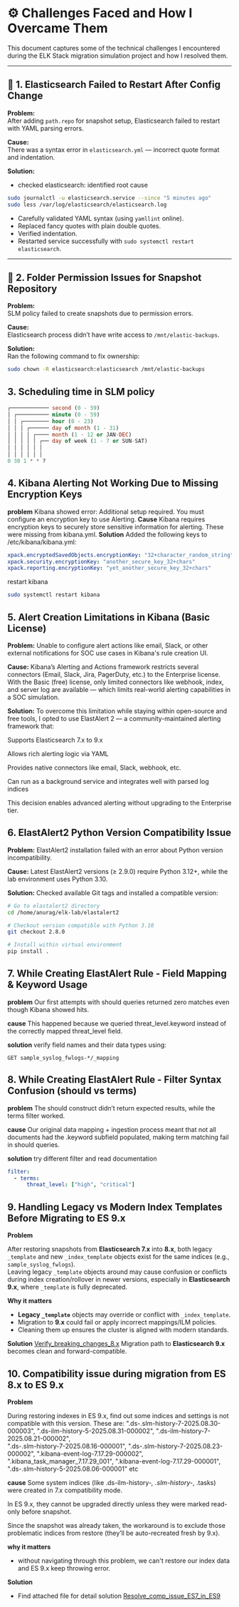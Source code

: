 # ⚙️ Challenges Faced and How I Overcame Them

This document captures some of the technical challenges I encountered during the ELK Stack migration simulation project and how I resolved them.

---

## 🐛 1. Elasticsearch Failed to Restart After Config Change

**Problem:**  
After adding `path.repo` for snapshot setup, Elasticsearch failed to restart with YAML parsing errors.

**Cause:**  
There was a syntax error in `elasticsearch.yml` — incorrect quote format and indentation.

**Solution:**  
- checked elasticsearch: identified root cause
```bash
sudo journalctl -u elasticsearch.service --since "5 minutes ago"
sudo less /var/log/elasticsearch/elasticsearch.log


```
- Carefully validated YAML syntax (using `yamllint` online).
- Replaced fancy quotes with plain double quotes.
- Verified indentation.
- Restarted service successfully with `sudo systemctl restart elasticsearch`.

---

## 📁 2. Folder Permission Issues for Snapshot Repository

**Problem:**  
SLM policy failed to create snapshots due to permission errors.

**Cause:**  
Elasticsearch process didn’t have write access to `/mnt/elastic-backups`.

**Solution:**  
Ran the following command to fix ownership:
```bash
sudo chown -R elasticsearch:elasticsearch /mnt/elastic-backups
```

## 3. Scheduling time in SLM policy

```sql
┌──────────── second (0 - 59)
│ ┌────────── minute (0 - 59)
│ │ ┌──────── hour (0 - 23)
│ │ │ ┌────── day of month (1 - 31)
│ │ │ │ ┌──── month (1 - 12 or JAN-DEC)
│ │ │ │ │ ┌── day of week (1 - 7 or SUN-SAT)
│ │ │ │ │ │
│ │ │ │ │ │
0 30 1 * * ?
```
## 4. Kibana Alerting Not Working Due to Missing Encryption Keys
**problem**
Kibana showed error:
Additional setup required. You must configure an encryption key to use Alerting.
**Cause**
Kibana requires encryption keys to securely store sensitive information for alerting. These were missing from kibana.yml.
**Solution**
Added the following keys to /etc/kibana/kibana.yml:
```yaml
xpack.encryptedSavedObjects.encryptionKey: "32+character_random_string"
xpack.security.encryptionKey: "another_secure_key_32+chars"
xpack.reporting.encryptionKey: "yet_another_secure_key_32+chars"
```
restart kibana
```bash
sudo systemctl restart kibana
```

## 5. Alert Creation Limitations in Kibana (Basic License)
**Problem:**
Unable to configure alert actions like email, Slack, or other external notifications for SOC use cases in Kibana's rule creation UI.

**Cause:**
Kibana’s Alerting and Actions framework restricts several connectors (Email, Slack, Jira, PagerDuty, etc.) to the Enterprise license. With the Basic (free) license, only limited connectors like webhook, index, and server log are available — which limits real-world alerting capabilities in a SOC simulation.

**Solution:**
To overcome this limitation while staying within open-source and free tools, I opted to use ElastAlert 2 — a community-maintained alerting framework that:

Supports Elasticsearch 7.x to 9.x

Allows rich alerting logic via YAML

Provides native connectors like email, Slack, webhook, etc.

Can run as a background service and integrates well with parsed log indices

This decision enables advanced alerting without upgrading to the Enterprise tier.

## 6. ElastAlert2 Python Version Compatibility Issue
**Problem:**
ElastAlert2 installation failed with an error about Python version incompatibility.

**Cause:**
Latest ElastAlert2 versions (≥ 2.9.0) require Python 3.12+, while the lab environment uses Python 3.10.

**Solution:**
Checked available Git tags and installed a compatible version:

```bash
# Go to elastalert2 directory
cd /home/anurag/elk-lab/elastalert2

# Checkout version compatible with Python 3.10
git checkout 2.8.0

# Install within virtual environment
pip install .
```

## 7. While Creating ElastAlert Rule - Field Mapping & Keyword Usage
**problem**
Our first attempts with should queries returned zero matches even though Kibana showed hits.

**cause**
This happened because we queried threat_level.keyword instead of the correctly mapped threat_level field.

**solution**
verify field names and their data types using:
```http
GET sample_syslog_fwlogs-*/_mapping
```

## 8. While Creating ElastAlert Rule - Filter Syntax Confusion (should vs terms)
**problem**
The should construct didn’t return expected results, while the terms filter worked.

**cause**
Our original data mapping + ingestion process meant that not all documents had the .keyword subfield populated, making term matching fail in should queries.

**solution**
try different filter and read documentation
```yaml
filter:
  - terms:
      threat_level: ["high", "critical"]
```

## 9. Handling Legacy vs Modern Index Templates Before Migrating to ES 9.x
**Problem**

After restoring snapshots from **Elasticsearch 7.x** into **8.x**, both legacy `_template` and new `_index_template` objects exist for the same indices (e.g., `sample_syslog_fwlogs`).  
Leaving legacy `_template` objects around may cause confusion or conflicts during index creation/rollover in newer versions, especially in **Elasticsearch 9.x**, where `_template` is fully deprecated.

**Why it matters**
- **Legacy `_template`** objects may override or conflict with `_index_template`.
- Migration to **9.x** could fail or apply incorrect mappings/ILM policies.
- Cleaning them up ensures the cluster is aligned with modern standards.

**Solution**
[Verify_breaking_changes_8.x](./Verify_breaking_changes_8.x.md)
Migration path to **Elasticsearch 9.x** becomes clean and forward-compatible.


## 10. Compatibility issue during migration from ES 8.x to ES 9.x
**Problem**

During restoring indexes in ES 9.x, find out some indices and settings is not compatible with this version. These are:
       ".ds-.slm-history-7-2025.08.30-000003",
        ".ds-ilm-history-5-2025.08.31-000002",
        ".ds-ilm-history-7-2025.08.21-000002",       
        ".ds-.slm-history-7-2025.08.16-000001",
        ".ds-.slm-history-7-2025.08.23-000002",
        ".kibana-event-log-7.17.29-000002",
        ".kibana_task_manager_7.17.29_001",
        ".kibana-event-log-7.17.29-000001",
        ".ds-.slm-history-5-2025.08.06-000001" etc

**cause**
Some system indices (like .ds-ilm-history-*, .slm-history-*, .tasks) were created in 7.x compatibility mode.

In ES 9.x, they cannot be upgraded directly unless they were marked read-only before snapshot.

Since the snapshot was already taken, the workaround is to exclude those problematic indices from restore (they’ll be auto-recreated fresh by 9.x).

**why it matters**
- without navigating through this problem, we can't restore our index data and ES 9.x keep throwing error.

**Solution**
- Find attached file for detail solution
[Resolve_comp_issue_ES7_in_ES9](./Resolve_compatibility_issue_ES7_in_ES9.md)